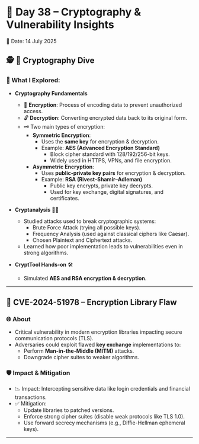# 📖 Day 38 – Cryptography & Vulnerability Insights  
📅 Date: 14 July 2025  

## 🕵️ **🔐 Cryptography Dive**  

### 🧠 What I Explored:  
- **Cryptography Fundamentals**  
  - 🔑 **Encryption**: Process of encoding data to prevent unauthorized access.  
  - 🔓 **Decryption**: Converting encrypted data back to its original form.  
  - 🗝️ Two main types of encryption:  
    - **Symmetric Encryption**:  
      - Uses the **same key** for encryption & decryption.  
      - Example: **AES (Advanced Encryption Standard)**  
        - Block cipher standard with 128/192/256-bit keys.  
        - Widely used in HTTPS, VPNs, and file encryption.  
    - **Asymmetric Encryption**:  
      - Uses **public-private key pairs** for encryption & decryption.  
      - Example: **RSA (Rivest–Shamir–Adleman)**  
        - Public key encrypts, private key decrypts.  
        - Used for key exchange, digital signatures, and certificates.  

- **Cryptanalysis** 🕵️‍♀️  
  - Studied attacks used to break cryptographic systems:  
    - Brute Force Attack (trying all possible keys).  
    - Frequency Analysis (used against classical ciphers like Caesar).  
    - Chosen Plaintext and Ciphertext attacks.  
  - Learned how poor implementation leads to vulnerabilities even in strong algorithms.  

- **CryptTool Hands-on** 🛠️  
  - Simulated **AES and RSA encryption & decryption**.  


---

## 🚨 **CVE-2024-51978 – Encryption Library Flaw**  

### 🌐 **About**  
- Critical vulnerability in modern encryption libraries impacting secure communication protocols (TLS).  
- Adversaries could exploit flawed **key exchange** implementations to:  
  - Perform **Man-in-the-Middle (MITM)** attacks.  
  - Downgrade cipher suites to weaker algorithms.  

### 🛡️ **Impact & Mitigation**  
- 📉 Impact: Intercepting sensitive data like login credentials and financial transactions.  
- ✅ Mitigation:  
  - Update libraries to patched versions.  
  - Enforce strong cipher suites (disable weak protocols like TLS 1.0).  
  - Use forward secrecy mechanisms (e.g., Diffie-Hellman ephemeral keys).  

---